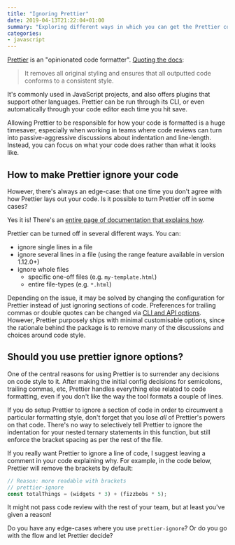 ```yaml
---
title: "Ignoring Prettier"
date: 2019-04-13T21:22:04+01:00
summary: "Exploring different ways in which you can get the Prettier code formatter to ignore sections of code and whether that is a good idea"
categories:
- javascript
---
```


[Prettier](https://prettier.io/) is an "opinionated code formatter". [Quoting the docs](https://prettier.io/docs/en/index.html):

> It removes all original styling and ensures that all outputted code conforms to a consistent style.

It's commonly used in JavaScript projects, and also offers plugins that support other languages. Prettier can be run through its CLI, or even automatically through your code editor each time you hit save.

Allowing Prettier to be responsible for how your code is formatted is a huge timesaver, especially when working in teams where code reviews can turn into passive-aggressive discussions about indentation and line-length. Instead, you can focus on what your code does rather than what it looks like.

## How to make Prettier ignore your code

However, there's always an edge-case: that one time you don't agree with how Prettier lays out your code. Is it possible to turn Prettier off in some cases?

Yes it is! There's an [entire page of documentation that explains how](https://prettier.io/docs/en/ignore.html).

Prettier can be turned off in several different ways. You can:

* ignore single lines in a file
* ignore several lines in a file (using the range feature available in version 1.12.0+)
* ignore whole files
  * specific one-off files (e.g. `my-template.html`)
  * entire file-types (e.g. `*.html`)

Depending on the issue, it may be solved by changing the configuration for Prettier instead of just ignoring sections of code. Preferences for trailing commas or double quotes can be changed via [CLI and API options](https://prettier.io/docs/en/options.html). However, Prettier purposely ships with minimal customisable options, since the rationale behind the package is to remove many of the discussions and choices around code style.

## Should you use prettier ignore options?

One of the central reasons for using Prettier is to surrender any decisions on code style to it. After making the initial config decisions for semicolons, trailing commas, etc, Prettier handles everything else related to code formatting, even if you don't like the way the tool formats a couple of lines.

If you do setup Prettier to ignore a section of code in order to circumvent a particular formatting style, don't forget that you lose _all_ of Prettier's powers on that code. There's no way to selectively tell Prettier to ignore the indentation for your nested ternary statements in this function, but still enforce the bracket spacing as per the rest of the file.

If you really want Prettier to ignore a line of code, I suggest leaving a comment in your code explaining why. For example, in the code below, Prettier will remove the brackets by default:

```js
// Reason: more readable with brackets
// prettier-ignore
const totalThings = (widgets * 3) + (fizzbobs * 5);
```

It might not pass code review with the rest of your team, but at least you've given a reason!

Do you have any edge-cases where you use `prettier-ignore`? Or do you go with the flow and let Prettier decide?
